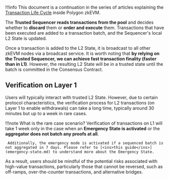 
!!!info
    This document is a continuation in the series of articles explaining the [Transaction Life Cycle](submit-transaction.md) inside Polygon zkEVM.

The **Trusted Sequencer reads transactions from the pool** and decides whether to **discard** them or **order and execute** them. Transactions that have been executed are added to a transaction batch, and the Sequencer's local L2 State is updated.

Once a transaction is added to the L2 State, it is broadcast to all other zkEVM nodes via a broadcast service. It is worth noting that **by relying on the Trusted Sequencer, we can achieve fast transaction finality (faster than in L1)**. However, the resulting L2 State will be in a trusted state until the batch is committed in the Consensus Contract.

## Verification on Layer 1

Users will typically interact with trusted L2 State. However, due to certain protocol characteristics, the verification process for L2 transactions (on Layer 1 to enable withdrawals) can take a long time, typically around 30 minutes but up to a week in rare cases.

!!!note
     What is the rare case scenario?
     Verification of transactions on L1 will take 1 week only in the case when an **Emergency State is activated** or the **aggregator does not batch any proofs at all**.

     Additionally, the emergency mode is activated if a sequenced batch is not aggregated in 7 days. Please refer to [<ins>this guide</ins>](emergency-state.md) to understand more about the Emergency State.

As a result, users should be mindful of the potential risks associated with high-value transactions, particularly those that cannot be reversed, such as off-ramps, over-the-counter transactions, and alternative bridges.
